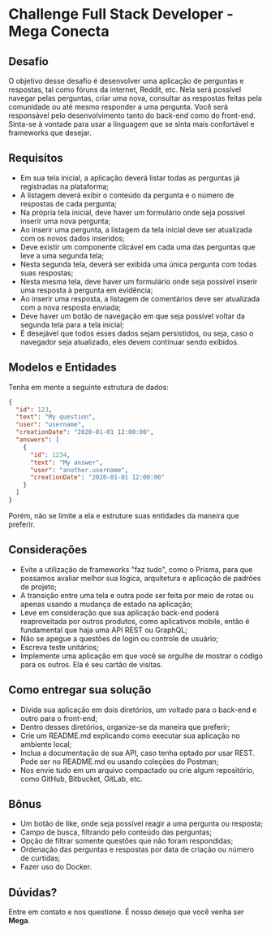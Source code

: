 # Challenge Full Stack Developer - Mega Conecta #

## Desafio ##
O objetivo desse desafio é desenvolver uma aplicação de perguntas e respostas, tal como fóruns da internet, Reddit, etc.
Nela será possível navegar pelas perguntas, criar uma nova, consultar as respostas feitas pela comunidade ou até mesmo responder a uma pergunta.
Você será responsável pelo desenvolvimento tanto do back-end como do front-end. Sinta-se à vontade para usar a linguagem que se sinta mais confortável e frameworks que desejar.


## Requisitos ##
* Em sua tela inicial, a aplicação deverá listar todas as perguntas já registradas na plataforma;
* A listagem deverá exibir o conteúdo da pergunta e o número de respostas de cada pergunta;
* Na própria tela inicial, deve haver um formulário onde seja possível inserir uma nova pergunta;
* Ao inserir uma pergunta, a listagem da tela inicial deve ser atualizada com os novos dados inseridos;
* Deve existir um componente clicável em cada uma das perguntas que leve a uma segunda tela;
* Nesta segunda tela, deverá ser exibida uma única pergunta com todas suas respostas;
* Nesta mesma tela, deve haver um formulário onde seja possível inserir uma resposta à pergunta em evidência;
* Ao inserir uma resposta, a listagem de comentários deve ser atualizada com a nova resposta enviada;
* Deve haver um botão de navegação em que seja possível voltar da segunda tela para a tela inicial;
* É desejável que todos esses dados sejam persistidos, ou seja, caso o navegador seja atualizado, eles devem continuar sendo exibidos.

## Modelos e Entidades ##
Tenha em mente a seguinte estrutura de dados:
```json
{
  "id": 123,
  "text": "My question",
  "user": "username",
  "creationDate": "2020-01-01 12:00:00",
  "answers": [
    {
	  "id": 1234,
	  "text": "My answer",
	  "user": "another.username",
	  "creationDate": "2020-01-01 12:00:00"
	}
  ]
}
```
Porém, não se limite a ela e estruture suas entidades da maneira que preferir.

## Considerações ##
* Evite a utilização de frameworks "faz tudo", como o Prisma, para que possamos avaliar melhor sua lógica, arquitetura e aplicação de padrões de projeto;
* A transição entre uma tela e outra pode ser feita por meio de rotas ou apenas usando a mudança de estado na aplicação;
* Leve em consideração que sua aplicação back-end poderá reaproveitada por outros produtos, como aplicativos mobile, então é fundamental que haja uma API REST ou GraphQL;
* Não se apegue a questões de login ou controle de usuário;
* Escreva teste unitários;
* Implemente uma aplicação em que você se orgulhe de mostrar o código para os outros. Ela é seu cartão de visitas.

## Como entregar sua solução ##
* Divida sua aplicação em dois diretórios, um voltado para o back-end e outro para o front-end;
* Dentro desses diretórios, organize-se da maneira que preferir;
* Crie um README.md explicando como executar sua aplicação no ambiente local;
* Inclua a documentação de sua API, caso tenha optado por usar REST. Pode ser no README.md ou usando coleções do Postman;
* Nos envie tudo em um arquivo compactado ou crie algum repositório, como GitHub, Bitbucket, GitLab, etc.

## Bônus ##
* Um botão de like, onde seja possível reagir a uma pergunta ou resposta;
* Campo de busca, filtrando pelo conteúdo das perguntas;
* Opção de filtrar somente questões que não foram respondidas;
* Ordenação das perguntas e respostas por data de criação ou número de curtidas;
* Fazer uso do Docker.

## Dúvidas? ##
Entre em contato e nos questione. É nosso desejo que você venha ser **Mega**.
